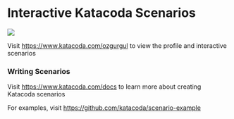 # Interactive Katacoda Scenarios

[![](http://shields.katacoda.com/katacoda/ozgurgul/count.svg)](https://www.katacoda.com/ozgurgul "Get your profile on Katacoda.com")

Visit https://www.katacoda.com/ozgurgul to view the profile and interactive scenarios

### Writing Scenarios
Visit https://www.katacoda.com/docs to learn more about creating Katacoda scenarios

For examples, visit https://github.com/katacoda/scenario-example
